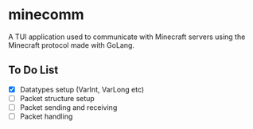 # minecomm
A TUI application used to communicate with Minecraft servers using the Minecraft protocol made with GoLang.

## To Do List
- [x] Datatypes setup (VarInt, VarLong etc)
- [ ] Packet structure setup
- [ ] Packet sending and receiving
- [ ] Packet handling